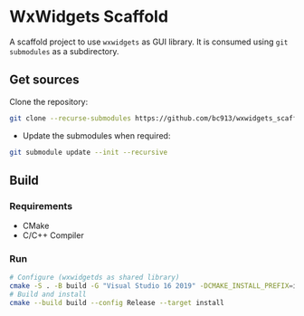 # WxWidgets Scaffold
A scaffold project to use `wxwidgets` as GUI library. It is consumed using `git submodules` as a subdirectory.

## Get sources
Clone the repository:
```bash
git clone --recurse-submodules https://github.com/bc913/wxwidgets_scaffold.git
```
- Update the submodules when required:
```bash
git submodule update --init --recursive
```
## Build
### Requirements
- CMake
- C/C++ Compiler
### Run
```bash
# Configure (wxwidgetds as shared library)
cmake -S . -B build -G "Visual Studio 16 2019" -DCMAKE_INSTALL_PREFIX=install
# Build and install
cmake --build build --config Release --target install
```
